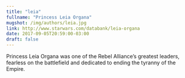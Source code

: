```yaml
---
title: "leia"
fullname: "Princess Leia Organa"
mugshot: /img/authors/leia.jpg
link: http://www.starwars.com/databank/leia-organa
date: 2017-09-05T20:59:00-03:00
draft: false
---
```


Princess Leia Organa was one of the Rebel Alliance’s greatest leaders, fearless on the battlefield and dedicated to ending the tyranny of the Empire.